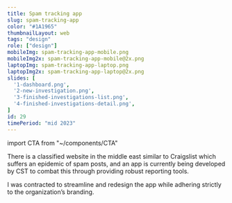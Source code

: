 ```yaml
---
title: Spam tracking app
slug: spam-tracking-app
color: "#1A1965"
thumbnailLayout: web
tags: "design"
role: ["design"]
mobileImg: spam-tracking-app-mobile.png
mobileImg2x: spam-tracking-app-mobile@2x.png
laptopImg: spam-tracking-app-laptop.png
laptopImg2x: spam-tracking-app-laptop@2x.png
slides: [
  '1-dashboard.png',
  '2-new-investigation.png',
  '3-finished-investigations-list.png',
  '4-finished-investigations-detail.png',
]
id: 29
timePeriod: "mid 2023"
---
```


import CTA from "~/components/CTA"

There is a classified website in the middle east similar to Craigslist which suffers an epidemic of spam posts, and an app is currently being developed by CST to combat this through providing robust reporting tools.

I was contracted to streamline and redesign the app while adhering strictly to the organization’s branding.

<CTA heading="Ready for an app redesign?" />
